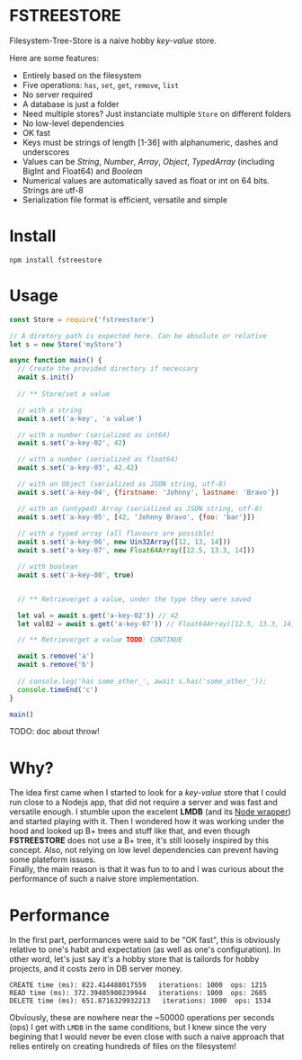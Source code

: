 # FSTREESTORE
Filesystem-Tree-Store is a naive hobby *key-value* store.  

Here are some features:
- Entirely based on the filesystem
- Five operations: `has`, `set`, `get`, `remove`, `list`
- No server required
- A database is just a folder
- Need multiple stores? Just instanciate multiple `Store` on different folders
- No low-level dependencies
- OK fast
- Keys must be strings of length [1-36] with alphanumeric, dashes and underscores
- Values can be *String*, *Number*, *Array*, *Object*, *TypedArray* (including BigInt and Float64) and *Boolean*
- Numerical values are automatically saved as float or int on 64 bits. Strings are utf-8
- Serialization file format is efficient, versatile and simple

# Install
```
npm install fstreestore
```

# Usage
```js
const Store = require('fstreestore')

// A diretory path is expected here. Can be absolute or relative
let s = new Store('myStore')

async function main() {
  // Create the provided directory if necessary
  await s.init()
  
  // ** Store/set a value

  // with a string
  await s.set('a-key', 'a value')

  // with a number (serialized as int64)
  await s.set('a-key-02', 42)

  // with a number (serialized as float64)
  await s.set('a-key-03', 42.42)

  // with an Object (serialized as JSON string, utf-8)
  await s.set('a-key-04', {firstname: 'Johnny', lastname: 'Bravo'})

  // with an (untyped) Array (serialized as JSON string, utf-8)
  await s.set('a-key-05', [42, 'Johnny Bravo', {foo: 'bar'}])
  
  // with a typed array (all flavours are possible)
  await s.set('a-key-06', new Uin32Array([12, 13, 14]))
  await s.set('a-key-07', new Float64Array([12.5, 13.3, 14]))

  // with boolean
  await s.set('a-key-08', true)


  // ** Retrieve/get a value, under the type they were saved

  let val = await s.get('a-key-02')) // 42
  let val02 = await s.get('a-key-07')) // Float64Array([12.5, 13.3, 14])

  // ** Retrieve/get a value TODO: CONTINUE

  await s.remove('a')
  await s.remove('b')
  
  // console.log('has some_other_', await s.has('some_other_'));
  console.timeEnd('c')
}

main()
```

TODO: doc about throw!

# Why?
The idea first came when I started to look for a *key-value* store that I could run close to a Nodejs app, that did not require a server and was fast and versatile enough. I stumble upon the excelent **LMDB** (and its [Node wrapper](https://www.npmjs.com/package/node-lmdb)) and started playing with it. Then I wondered how it was working under the hood and looked up B+ trees and stuff like that, and even though **FSTREESTORE** does not use a B+ tree, it's still loosely inspired by this concept. Also, not relying on low level dependencies can prevent having some plateform issues.  
Finally, the main reason is that it was fun to to and I was curious about the performance of such a naive store implementation.

# Performance
In the first part, performances were said to be "OK fast", this is obviously relative to one's habit and expectation (as well as one's configuration). In other word, let's just say it's a hobby store that is tailords for hobby projects, and it costs zero in DB server money.
```
CREATE time (ms): 822.414488017559   iterations: 1000  ops: 1215
READ time (ms): 372.39405900239944   iterations: 1000  ops: 2685
DELETE time (ms): 651.8716329932213   iterations: 1000  ops: 1534
```

Obviously, these are nowhere near the ~50000 operations per seconds (ops) I get with `LMDB` in the same conditions, but I knew since the very begining that I would never be even close with such a naive approach that relies entirely on creating hundreds of files on the filesystem!